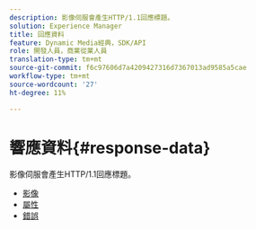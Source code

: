 ```yaml
---
description: 影像伺服會產生HTTP/1.1回應標題。
solution: Experience Manager
title: 回應資料
feature: Dynamic Media經典，SDK/API
role: 開發人員，商業從業人員
translation-type: tm+mt
source-git-commit: f6c97606d7a4209427316d7367013ad9585a5cae
workflow-type: tm+mt
source-wordcount: '27'
ht-degree: 11%

---
```



# 響應資料{#response-data}

影像伺服會產生HTTP/1.1回應標題。

* [影像](c-images.md)
* [屬性](c-properties/c-properties.md)
* [錯誤](r-errors.md)

